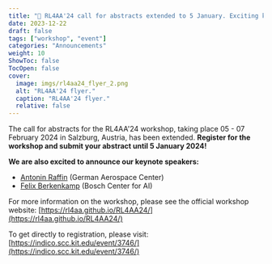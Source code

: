 ```yaml
---
title: "📍 RL4AA'24 call for abstracts extended to 5 January. Exciting keynote speakers announced. Register until 5 January!"
date: 2023-12-22
draft: false
tags: ["workshop", "event"]
categories: "Announcements"
weight: 10
ShowToc: false
TocOpen: false
cover:
  image: imgs/rl4aa24_flyer_2.png
  alt: "RL4AA'24 flyer."
  caption: "RL4AA'24 flyer."
  relative: false
---
```


The call for abstracts for the RL4AA'24 workshop, taking place 05 - 07 February 2024 in Salzburg, Austria, has been extended. **Register for the workshop and submit your abstract until 5 January 2024!**

**We are also excited to announce our keynote speakers:**

- [Antonin Raffin](https://araffin.github.io/) (German Aerospace Center)
- [Felix Berkenkamp](https://berkenkamp.me/) (Bosch Center for AI)

For more information on the workshop, please see the official workshop website: [https://rl4aa.github.io/RL4AA24/](https://rl4aa.github.io/RL4AA24/)

To get directly to registration, please visit: [https://indico.scc.kit.edu/event/3746/](https://indico.scc.kit.edu/event/3746/)
